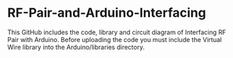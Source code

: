 # RF-Pair-and-Arduino-Interfacing

This GitHub includes the code, library and circuit diagram of Interfacing RF Pair with Arduino.
Before uploading the code you must include the Virtual Wire library into the Arduino/libraries directory.

